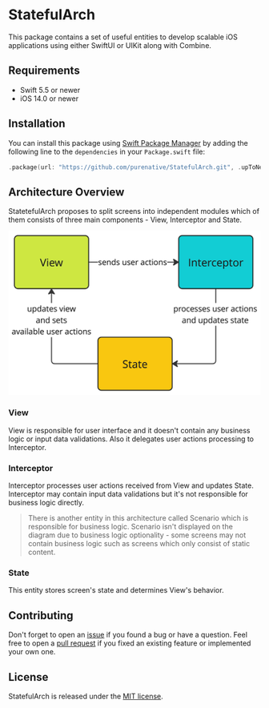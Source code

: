 # StatefulArch

 This package contains a set of useful entities to develop scalable iOS applications using either SwiftUI or UIKit along with Combine.
 
## Requirements

- Swift 5.5 or newer
- iOS 14.0 or newer
 
## Installation

You can install this package using [Swift Package Manager](https://www.swift.org/package-manager/) by adding the following line to the `dependencies` in your `Package.swift` file:

```swift
.package(url: "https://github.com/purenative/StatefulArch.git", .upToNextMajor(from: "1.0.0"))
```

## Architecture Overview

StatetefulArch proposes to split screens into independent modules which of them consists of three main components - View, Interceptor and State.

![architecture diagram](Docs/Images/ArchitectureDiagram.png)

### View

View is responsible for user interface and it doesn't contain any business logic or input data validations. Also it delegates user actions processing to Interceptor.

### Interceptor

Interceptor processes user actions received from View and updates State. Interceptor may contain input data validations but it's not responsible for business logic directly. 

> There is another entity in this architecture called Scenario which is responsible for business logic. Scenario isn't displayed on the diagram due to business logic optionality - some screens may not contain business logic such as screens which only consist of static content.

### State

This entity stores screen's state and determines View's behavior.

## Contributing

Don't forget to open an [issue](https://github.com/purenative/StatefulArch/issues) if you found a bug or have a question. Feel free to open a [pull request](https://github.com/purenative/StatefulArch/pulls) if you fixed an existing feature or implemented your own one.

## License

StatefulArch is released under the [MIT license](LICENSE).
